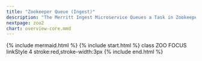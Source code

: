 ```yaml
---
title: "Zookeeper Queue (Ingest)"
description: "The Merritt Ingest Microservice Queues a Task in Zookeeper to process the new deposit"
nextpage: zoo2
chart: overview-core.mmd
---
```

{% include mermaid.html %}
{% include start.html %}
  class ZOO FOCUS
  linkStyle 4 stroke:red,stroke-width:3px
{% include end.html %}
